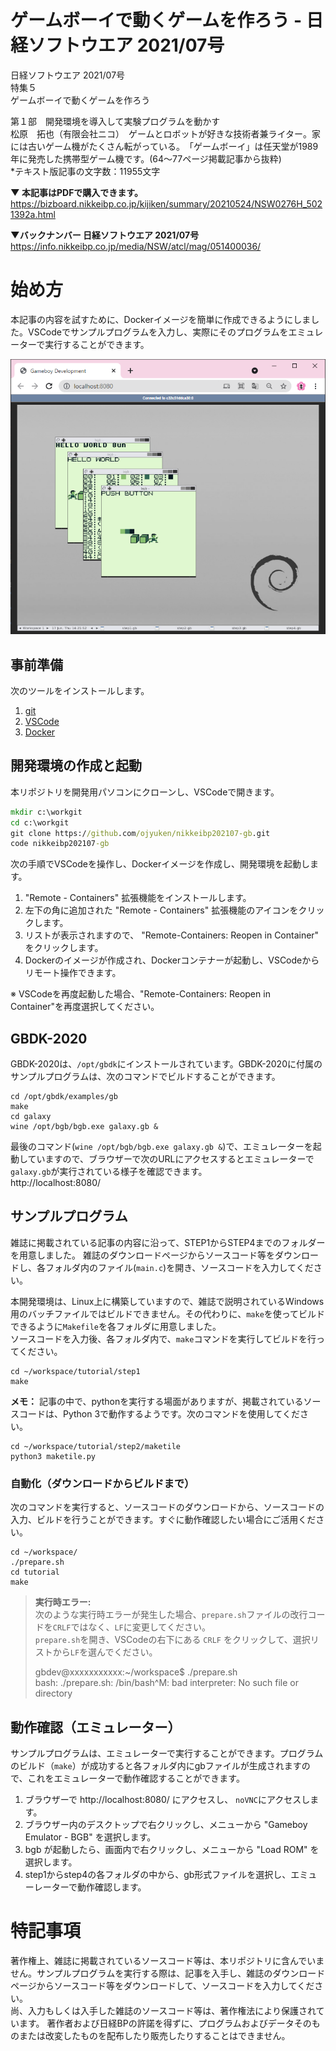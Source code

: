 # ゲームボーイで動くゲームを作ろう - 日経ソフトウエア 2021/07号

日経ソフトウエア 2021/07号  
特集５  
ゲームボーイで動くゲームを作ろう  

第１部　開発環境を導入して実験プログラムを動かす  
松原　拓也（有限会社ニコ）　ゲームとロボットが好きな技術者兼ライター。家には古いゲーム機がたくさん転がっている。　「ゲームボーイ」は任天堂が1989年に発売した携帯型ゲーム機です。(64〜77ページ掲載記事から抜粋)    
*テキスト版記事の文字数：11955文字

**▼ 本記事はPDFで購入できます。**  
https://bizboard.nikkeibp.co.jp/kijiken/summary/20210524/NSW0276H_5021392a.html

**▼バックナンバー 日経ソフトウエア 2021/07号**  
https://info.nikkeibp.co.jp/media/NSW/atcl/mag/051400036/


# 始め方

本記事の内容を試すために、Dockerイメージを簡単に作成できるようにしました。VSCodeでサンプルプログラムを入力し、実際にそのプログラムをエミュレーターで実行することができます。

![screeenshot](./gbdk.png)

## 事前準備

次のツールをインストールします。

1. [git](https://git-scm.com/)
1. [VSCode](https://code.visualstudio.com/download)
1. [Docker](https://www.docker.com/)

## 開発環境の作成と起動

本リポジトリを開発用パソコンにクローンし、VSCodeで開きます。

```コマンドプロンプト.cmd
mkdir c:\workgit
cd c:\workgit
git clone https://github.com/ojyuken/nikkeibp202107-gb.git
code nikkeibp202107-gb
```

次の手順でVSCodeを操作し、Dockerイメージを作成し、開発環境を起動します。

1. "Remote - Containers" 拡張機能をインストールします。
1. 左下の角に追加された "Remote - Containers" 拡張機能のアイコンをクリックします。
1. リストが表示されますので、 "Remote-Containers: Reopen in Container" をクリックします。
1. Dockerのイメージが作成され、Dockerコンテナーが起動し、VSCodeからリモート操作できます。

※ VSCodeを再度起動した場合、"Remote-Containers: Reopen in Container"を再度選択してください。

## GBDK-2020

GBDK-2020は、`/opt/gbdk`にインストールされています。GBDK-2020に付属のサンプルプログラムは、次のコマンドでビルドすることができます。

```
cd /opt/gbdk/examples/gb
make
cd galaxy
wine /opt/bgb/bgb.exe galaxy.gb &
```

最後のコマンド(`wine /opt/bgb/bgb.exe galaxy.gb &`)で、エミュレーターを起動していますので、ブラウザーで次のURLにアクセスするとエミュレーターで`galaxy.gb`が実行されている様子を確認できます。    
http://localhost:8080/

## サンプルプログラム

雑誌に掲載されている記事の内容に沿って、STEP1からSTEP4までのフォルダーを用意しました。
雑誌のダウンロードページからソースコード等をダウンロードし、各フォルダ内のファイル(`main.c`)を開き、ソースコードを入力してください。

本開発環境は、Linux上に構築していますので、雑誌で説明されているWindows用のバッチファイルではビルドできません。その代わりに、`make`を使ってビルドできるように`Makefile`を各フォルダに用意しました。  
ソースコードを入力後、各フォルダ内で、`make`コマンドを実行してビルドを行ってください。

```
cd ~/workspace/tutorial/step1
make
```

**メモ：** 記事の中で、pythonを実行する場面がありますが、掲載されているソースコードは、Python 3で動作するようです。次のコマンドを使用してください。

```
cd ~/workspace/tutorial/step2/maketile
python3 maketile.py
```


### 自動化（ダウンロードからビルドまで）

次のコマンドを実行すると、ソースコードのダウンロードから、ソースコードの入力、ビルドを行うことができます。すぐに動作確認したい場合にご活用ください。

```
cd ~/workspace/
./prepare.sh
cd tutorial
make
```

> **実行時エラー:**  
> 次のような実行時エラーが発生した場合、`prepare.sh`ファイルの改行コードを`CRLF`ではなく、`LF`に変更してください。  
> `prepare.sh`を開き、VSCodeの右下にある `CRLF` をクリックして、選択リストから`LF`を選んでください。
> 
> gbdev@xxxxxxxxxxx:~/workspace$ ./prepare.sh  
> bash: ./prepare.sh: /bin/bash^M: bad interpreter: No such file or directory  



## 動作確認（エミュレーター）

サンプルプログラムは、エミュレーターで実行することができます。プログラムのビルド（`make`）が成功すると各フォルダ内にgbファイルが生成されますので、これをエミュレーターで動作確認することができます。

1. ブラウザーで http://localhost:8080/ にアクセスし、 `noVNC`にアクセスします。
1. ブラウザー内のデスクトップで右クリックし、メニューから "Gameboy Emulator - BGB" を選択します。
1. bgb が起動したら、画面内で右クリックし、メニューから "Load ROM" を選択します。
1. step1からstep4の各フォルダの中から、gb形式ファイルを選択し、エミューレーターで動作確認します。


# 特記事項

著作権上、雑誌に掲載されているソースコード等は、本リポジトリに含んでいません。サンプルプログラムを実行する際は、記事を入手し、雑誌のダウンロードページからソースコード等をダウンロードして、ソースコードを入力してください。  
尚、入力もしくは入手した雑誌のソースコード等は、著作権法により保護されています。
著作者および日経BPの許諾を得ずに、プログラムおよびデータそのものまたは改変したものを配布したり販売したりすることはできません。
